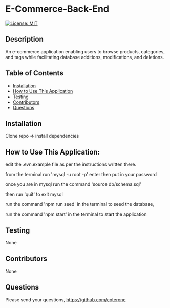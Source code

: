 # E-Commerce-Back-End
[![License: MIT](https://img.shields.io/badge/License-MIT-yellow.svg)](https://opensource.org/licenses/MIT)
## Description
An e-commerce application enabling users to browse products, categories, and tags while facilitating database additions, modifications, and deletions.
## Table of Contents
* [Installation](#installation)
* [How to Use This Application](#HowtoUseThisApplication)
* [Testing](#testing)
* [Contributors](#contributors)
* [Questions](#questions)

## Installation
Clone repo => install dependencies 

## How to Use This Application:
edit the .evn.example file as per the instructions written there.

from the terminal run 'mysql -u root -p' enter then put in your password

once you are in mysql run the command 'source db/schema.sql'

then run 'quit' to exit mysql

run the command 'npm run seed' in the terminal to seed the database,

run the command 'npm start' in the terminal to start the application


## Testing
None

## Contributors
None


## Questions
Please send your questions, https://github.com/coterone